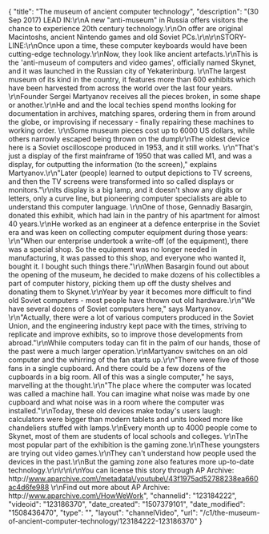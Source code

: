 {
    "title": "The museum of ancient computer technology",
    "description": "(30 Sep 2017) LEAD IN:\r\nA new \"anti-museum\" in Russia offers visitors the chance to experience 20th century technology.\r\nOn offer are original Macintoshs, ancient Nintendo games and old Soviet PCs.\r\n\r\nSTORY-LINE:\r\nOnce upon a time, these computer keyboards would have been cutting-edge technology.\r\nNow, they look like ancient artefacts.\r\nThis is the 'anti-museum of computers and video games', officially named Skynet, and it was launched in the Russian city of Yekaterinburg. \r\nThe largest museum of its kind in the country, it features more than 600 exhibits which have been harvested from across the world over the last four years. \r\nFounder Sergei Martyanov receives all the pieces broken, in some shape or another.\r\nHe and and the local techies spend months looking for documentation in archives, matching spares, ordering them in from around the globe, or improvising if necessary - finally repairing these machines to working order. \r\nSome museum pieces cost up to 6000 US dollars, while others narrowly escaped being thrown on the dump\r\nThe oldest device here is a Soviet oscilloscope produced in 1953, and it still works. \r\n\"That's just a display of the first mainframe of 1950 that was called M1, and was a display, for outputting the information (to the screen),\" explains Martyanov.\r\n\"Later (people) learned to output depictions to TV screens, and then the TV screens were transformed into so called displays or monitors.\"\r\nIts display is a big lamp, and it doesn't show any digits or letters, only a curve line, but pioneering computer specialists are able to understand this computer language. \r\nOne of those, Gennadiy Basargin, donated this exhibit, which had lain in the pantry of his apartment for almost 40 years.\r\nHe worked as an engineer at a defence enterprise in the Soviet era and was keen on collecting computer equipment during those years: \r\n\"When our enterprise undertook a write-off (of the equipment), there was a special shop. So the equipment was no longer needed in manufacturing, it was passed to this shop, and everyone who wanted it, bought it. I bought such things there.\"\r\nWhen Basargin found out about the opening of the museum, he decided to make dozens of his collectibles a part of computer history, picking them up off the dusty shelves and donating them to Skynet.\r\nYear by year it becomes more difficult to find old Soviet computers - most people have thrown out old hardware.\r\n\"We have several dozens of Soviet computers here,\" says Martyanov. \r\n\"Actually, there were a lot of various computers produced in the Soviet Union, and the engineering industry kept pace with the times, striving to replicate and improve exhibits, so to improve those developments from abroad.\"\r\nWhile computers today can fit in the palm of our hands, those of the past were a much larger operation.\r\nMartyanov switches on an old computer and the whirring of the fan starts up.\r\n\"There were five of those fans in a single cupboard. And there could be a few dozens of the cupboards in a big room. All of this was a single computer,\" he says, marvelling at the thought.\r\n\"The place where the computer was located was called a machine hall. You can imagine what noise was made by one cupboard and what noise was in a room where the computer was installed.\"\r\nToday, these old devices make today's users laugh: calculators were bigger than modern tablets and units looked more like chandeliers stuffed with lamps.\r\nEvery month up to 4000 people come to Skynet, most of them are students of local schools and colleges. \r\nThe most popular part of the exhibition is the gaming zone.\r\nThese youngsters are trying out video games.\r\nThey can't understand how people used the devices in the past.\r\nBut the gaming zone also features more up-to-date technology.\r\n\r\n\r\nYou can license this story through AP Archive: http:\/\/www.aparchive.com\/metadata\/youtube\/43f1975ad52788238ea660ac4d6fe988 \r\nFind out more about AP Archive: http:\/\/www.aparchive.com\/HowWeWork",
    "channelid": "123184222",
    "videoid": "123186370",
    "date_created": "1507379101",
    "date_modified": "1508436470",
    "type": "",
    "layout": "channelVideo",
    "url": "\/c1\/the-museum-of-ancient-computer-technology\/123184222-123186370"
}